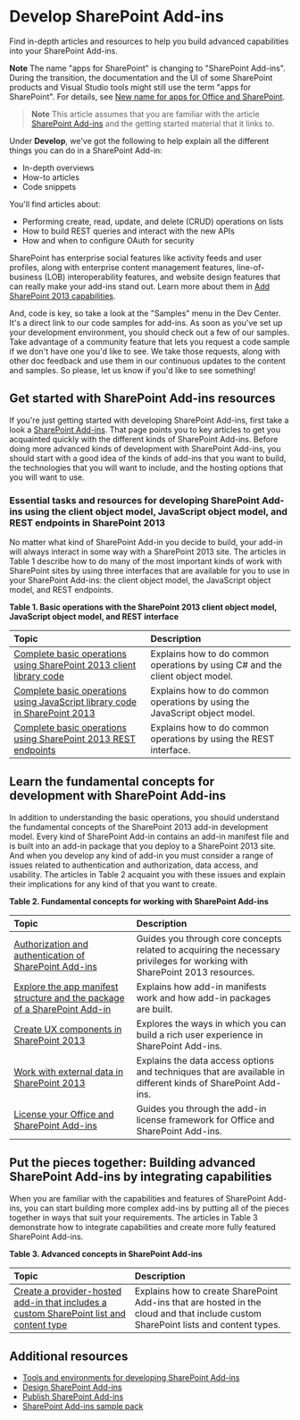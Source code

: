 # Develop SharePoint Add-ins
Find in-depth articles and resources to help you build advanced capabilities into your SharePoint Add-ins.
 
 **Note**  The name "apps for SharePoint" is changing to "SharePoint Add-ins". During the transition, the documentation and the UI of some SharePoint products and Visual Studio tools might still use the term "apps for SharePoint". For details, see  [New name for apps for Office and SharePoint](new-name-for-apps-for-sharepoint.md#bk_newname).
 
> **Note**  This article assumes that you are familiar with the article  [SharePoint Add-ins](sharepoint-add-ins.md) and the getting started material that it links to.

Under  **Develop**, we've got the following to help explain all the different things you can do in a SharePoint Add-in:


- In-depth overviews
- How-to articles
- Code snippets
    
 
You'll find articles about: 
 
- Performing create, read, update, and delete (CRUD) operations on lists
- How to build REST queries and interact with the new APIs
- How and when to configure OAuth for security
    
SharePoint has enterprise social features like activity feeds and user profiles, along with enterprise content management features, line-of-business (LOB) interoperability features, and website design features that can really make your add-ins stand out. Learn more about them in  [Add SharePoint 2013 capabilities](http://msdn.microsoft.com/library/11ecb65e-6dc5-4cf1-80ca-3c16418697b6%28Office.15%29.aspx).
 
And, code is key, so take a look at the "Samples" menu in the Dev Center. It's a direct link to our code samples for add-ins. As soon as you've set up your development environment, you should check out a few of our samples. Take advantage of a community feature that lets you request a code sample if we don't have one you'd like to see. We take those requests, along with other doc feedback and use them in our continuous updates to the content and samples. So please, let us know if you'd like to see something!

## Get started with SharePoint Add-ins resources
<a name="bk_gettingstarted"> </a>

If you're just getting started with developing SharePoint Add-ins, first take a look a  [SharePoint Add-ins](sharepoint-add-ins.md). That page points you to key articles to get you acquainted quickly with the different kinds of SharePoint Add-ins. Before doing more advanced kinds of development with SharePoint Add-ins, you should start with a good idea of the kinds of add-ins that you want to build, the technologies that you will want to include, and the hosting options that you will want to use.
 
### Essential tasks and resources for developing SharePoint Add-ins using the client object model, JavaScript object model, and REST endpoints in SharePoint 2013
<a name="bk_essentials"> </a>

No matter what kind of SharePoint Add-in you decide to build, your add-in will always interact in some way with a SharePoint 2013 site. The articles in Table 1 describe how to do many of the most important kinds of work with SharePoint sites by using three interfaces that are available for you to use in your SharePoint Add-ins: the client object model, the JavaScript object model, and REST endpoints.

**Table 1. Basic operations with the SharePoint 2013 client object model, JavaScript object model, and REST interface**


|**Topic**|**Description**|
|:-----|:-----|
| [Complete basic operations using SharePoint 2013 client library code](complete-basic-operations-using-sharepoint-2013-client-library-code.md)|Explains how to do common operations by using C# and the client object model.|
| [Complete basic operations using JavaScript library code in SharePoint 2013](complete-basic-operations-using-javascript-library-code-in-sharepoint-2013.md)|Explains how to do common operations by using the JavaScript object model.|
| [Complete basic operations using SharePoint 2013 REST endpoints](complete-basic-operations-using-sharepoint-2013-rest-endpoints.md)|Explains how to do common operations by using the REST interface.|

## Learn the fundamental concepts for development with SharePoint Add-ins
<a name="bk_fundamentals"> </a>

In addition to understanding the basic operations, you should understand the fundamental concepts of the SharePoint 2013 add-in development model. Every kind of SharePoint Add-in contains an add-in manifest file and is built into an add-in package that you deploy to a SharePoint 2013 site. And when you develop any kind of add-in you must consider a range of issues related to authentication and authorization, data access, and usability. The articles in Table 2 acquaint you with these issues and explain their implications for any kind of that you want to create.

**Table 2. Fundamental concepts for working with SharePoint Add-ins**

|**Topic**|**Description**|
|:-----|:-----|
| [Authorization and authentication of SharePoint Add-ins](authorization-and-authentication-of-sharepoint-add-ins.md)|Guides you through core concepts related to acquiring the necessary privileges for working with SharePoint 2013 resources.|
| [Explore the app manifest structure and the package of a SharePoint Add-in](explore-the-app-manifest-structure-and-the-package-of-a-sharepoint-add-in.md)|Explains how add-in manifests work and how add-in packages are built.|
| [Create UX components in SharePoint 2013](create-ux-components-in-sharepoint-2013.md)|Explores the ways in which you can build a rich user experience in SharePoint Add-ins.|
| [Work with external data in SharePoint 2013](work-with-external-data-in-sharepoint-2013.md)|Explains the data access options and techniques that are available in different kinds of SharePoint Add-ins.|
| [License your Office and SharePoint Add-ins](http://msdn.microsoft.com/library/license-your-office-and-sharepoint-add-ins%28Office.15%29.aspx)|Guides you through the add-in license framework for Office and SharePoint Add-ins.|

## Put the pieces together: Building advanced SharePoint Add-ins by integrating capabilities
<a name="bk_integrate"> </a>

When you are familiar with the capabilities and features of SharePoint Add-ins, you can start building more complex add-ins by putting all of the pieces together in ways that suit your requirements. The articles in Table 3 demonstrate how to integrate capabilities and create more fully featured SharePoint Add-ins.
 
**Table 3. Advanced concepts in SharePoint Add-ins**

|**Topic**|**Description**|
|:-----|:-----|
| [Create a provider-hosted add-in that includes a custom SharePoint list and content type](create-a-provider-hosted-add-in-that-includes-a-custom-sharepoint-list-and-content-type.md)|Explains how to create SharePoint Add-ins that are hosted in the cloud and that include custom SharePoint lists and content types.|

## Additional resources
<a name="bk_addresources"> </a>

-  [Tools and environments for developing SharePoint Add-ins](tools-and-environments-for-developing-sharepoint-add-ins.md) 
-  [Design SharePoint Add-ins](design-sharepoint-add-ins.md)
-  [Publish SharePoint Add-ins](publish-sharepoint-add-ins.md)
-  [SharePoint Add-ins sample pack](http://code.msdn.microsoft.com/office/Apps-for-SharePoint-sample-64c80184)
 
